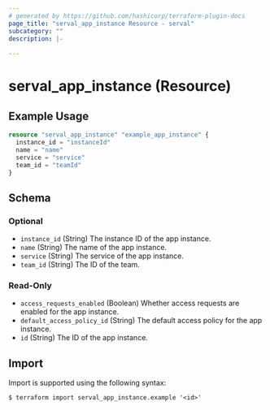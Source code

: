```yaml
---
# generated by https://github.com/hashicorp/terraform-plugin-docs
page_title: "serval_app_instance Resource - serval"
subcategory: ""
description: |-
  
---
```


# serval_app_instance (Resource)



## Example Usage

```terraform
resource "serval_app_instance" "example_app_instance" {
  instance_id = "instanceId"
  name = "name"
  service = "service"
  team_id = "teamId"
}
```

<!-- schema generated by tfplugindocs -->
## Schema

### Optional

- `instance_id` (String) The instance ID of the app instance.
- `name` (String) The name of the app instance.
- `service` (String) The service of the app instance.
- `team_id` (String) The ID of the team.

### Read-Only

- `access_requests_enabled` (Boolean) Whether access requests are enabled for the app instance.
- `default_access_policy_id` (String) The default access policy for the app instance.
- `id` (String) The ID of the app instance.

## Import

Import is supported using the following syntax:

```shell
$ terraform import serval_app_instance.example '<id>'
```
